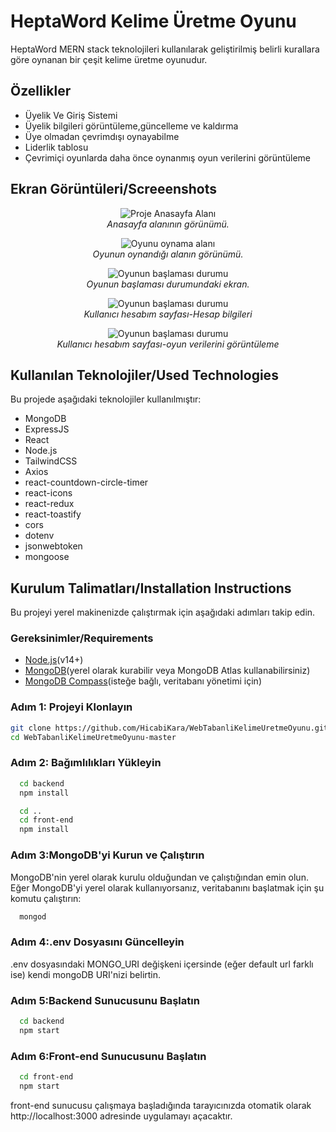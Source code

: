 # HeptaWord Kelime Üretme Oyunu

HeptaWord MERN stack teknolojileri kullanılarak geliştirilmiş belirli kurallara göre oynanan bir çeşit kelime üretme oyunudur.

## Özellikler

- Üyelik Ve Giriş Sistemi
- Üyelik bilgileri görüntüleme,güncelleme ve kaldırma
- Üye olmadan çevrimdışı oynayabilme
- Liderlik tablosu
- Çevrimiçi oyunlarda daha önce oynanmış oyun verilerini görüntüleme

## Ekran Görüntüleri/Screeenshots

<p align="center">
  <img src="https://github.com/user-attachments/assets/deaf08d6-8e60-42d9-944f-73810bf36a25" alt="Proje Anasayfa Alanı"/>
  <br>
  <i>Anasayfa alanının görünümü.</i>
</p>

<p align="center">
  <img src="https://github.com/user-attachments/assets/22d75b64-d959-4403-9bf6-b2ab47903595" alt="Oyunu oynama alanı"/>
  <br>
  <i>Oyunun oynandığı alanın görünümü.</i>
</p>

<p align="center">
  <img src="https://github.com/user-attachments/assets/59b983b3-e8c6-43d7-91d2-41d5bd56b013" alt="Oyunun başlaması durumu"/>
  <br>
  <i>Oyunun başlaması durumundaki ekran.</i>
</p>

<p align="center">
  <img src="https://github.com/user-attachments/assets/a90a4922-0c58-4d8b-8efb-a124c10a0b8f" alt="Oyunun başlaması durumu"/>
  <br>
  <i>Kullanıcı hesabım sayfası-Hesap bilgileri </i>
</p>

<p align="center">
  <img src="https://github.com/user-attachments/assets/26817c04-f40c-4eca-a4a3-43f58ba47a37" alt="Oyunun başlaması durumu"/>
  <br>
  <i>Kullanıcı hesabım sayfası-oyun verilerini görüntüleme </i>
</p>

## Kullanılan Teknolojiler/Used Technologies

Bu projede aşağıdaki teknolojiler kullanılmıştır:

- MongoDB
- ExpressJS
- React
- Node.js
- TailwindCSS
- Axios
- react-countdown-circle-timer
- react-icons
- react-redux
- react-toastify
- cors
- dotenv
- jsonwebtoken
- mongoose

## Kurulum Talimatları/Installation Instructions
Bu projeyi yerel makinenizde çalıştırmak için aşağıdaki adımları takip edin.

### Gereksinimler/Requirements

- [Node.js](https://nodejs.org/en)(v14+)
- [MongoDB](https://www.mongodb.com/try/download/community)(yerel olarak kurabilir veya MongoDB Atlas kullanabilirsiniz)
- [MongoDB Compass](https://www.mongodb.com/products/compass)(isteğe bağlı, veritabanı yönetimi için)

### Adım 1: Projeyi Klonlayın
```bash 
git clone https://github.com/HicabiKara/WebTabanliKelimeUretmeOyunu.git
cd WebTabanliKelimeUretmeOyunu-master
```
### Adım 2: Bağımlılıkları Yükleyin

```bash 
  cd backend
  npm install
```

```bash 
  cd ..
  cd front-end
  npm install
```
### Adım 3:MongoDB'yi Kurun ve Çalıştırın
MongoDB'nin yerel olarak kurulu olduğundan ve çalıştığından emin olun. Eğer MongoDB'yi yerel olarak kullanıyorsanız, veritabanını başlatmak için şu komutu çalıştırın:
```bash 
  mongod
```
### Adım 4:.env Dosyasını Güncelleyin
.env dosyasındaki MONGO_URI değişkeni içersinde (eğer default url farklı ise) kendi mongoDB URI'nizi belirtin.

### Adım 5:Backend Sunucusunu Başlatın
```bash 
  cd backend
  npm start
```

### Adım 6:Front-end Sunucusunu Başlatın
```bash 
  cd front-end
  npm start
```
front-end sunucusu çalışmaya başladığında tarayıcınızda otomatik olarak http://localhost:3000 adresinde uygulamayı açacaktır. 


